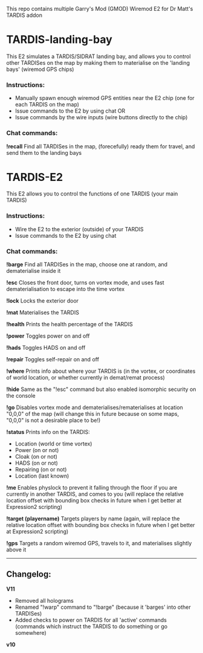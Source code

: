 This repo contains multiple Garry's Mod (GMOD) Wiremod E2 for Dr Matt's TARDIS addon


# TARDIS-landing-bay
This E2 simulates a TARDIS/SIDRAT landing bay, and allows you to control other TARDISes on the map by making them to materialise on the 'landing bays' (wiremod GPS chips)


### **Instructions**:
- Manually spawn enough wiremod GPS entities near the E2 chip (one for each TARDIS on the map)
- Issue commands to the E2 by using chat
OR
- Issue commands by the wire inputs (wire buttons directly to the chip)


### **Chat commands**:

**!recall**
Find all TARDISes in the map, (forecefully) ready them for travel, and send them to the landing bays




# TARDIS-E2
This E2 allows you to control the functions of one TARDIS (your main TARDIS)


### **Instructions**:
- Wire the E2 to the exterior (outside) of your TARDIS
- Issue commands to the E2 by using chat


### **Chat commands**:

**!barge**
Find all TARDISes in the map, choose one at random, and dematerialise inside it

**!esc**
Closes the front door, turns on vortex mode, and uses fast dematerialisation to escape into the time vortex

**!lock**
Locks the exterior door

**!mat**
Materialises the TARDIS

**!health**
Prints the health percentage of the TARDIS

**!power**
Toggles power on and off

**!hads**
Toggles HADS on and off

**!repair**
Toggles self-repair on and off

**!where**
Prints info about where your TARDIS is (in the vortex, or coordinates of world location, or whether currently in demat/remat process)

**!hide**
Same as the "!esc" command but also enabled isomorphic security on the console

**!go**
Disables vortex mode and dematerialises/rematerialises at location "0,0,0" of the map (will change this in future because on some maps, "0,0,0" is not a desirable place to be!)

**!status**
Prints info on the TARDIS:
- Location (world or time vortex)
- Power (on or not)
- Cloak (on or not)
- HADS (on or not)
- Repairing (on or not)
- Location (last known)

**!me**
Enables physlock to prevent it falling through the floor if you are currently in another TARDIS, and comes to you (will replace the relative location offset with bounding box checks in future when I get better at Expression2 scripting)

**!target (playername)**
Targets players by name (again, will replace the relative location offset with bounding box checks in future when I get better at Expression2 scripting)

**!gps**
Targets a random wiremod GPS, travels to it, and materialises slightly above it


----------------------------------

## **Changelog:**

**V11**
- Removed all holograms
- Renamed "!warp" command to "!barge" (because it 'barges' into other TARDISes)
- Added checks to power on TARDIS for all 'active' commands (commands which instruct the TARDIS to do something or go somewhere)

**v10**

